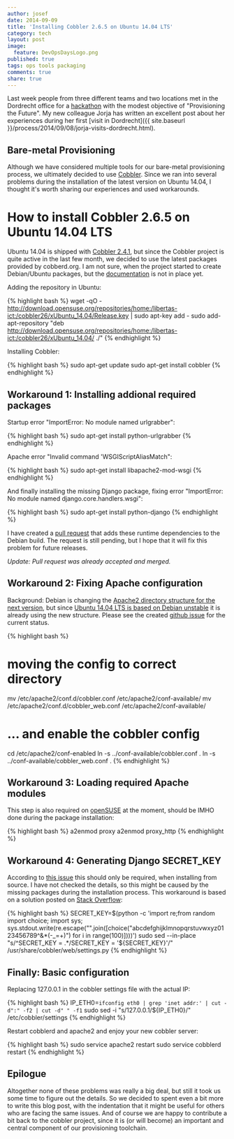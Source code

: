 ```yaml
---
author: josef
date: 2014-09-09
title: 'Installing Cobbler 2.6.5 on Ubuntu 14.04 LTS'
category: tech
layout: post
image: 
  feature: DevOpsDaysLogo.png
published: true
tags: ops tools packaging
comments: true
share: true
---
```


Last week people from three different teams and two locations met in the Dordrecht office for a [hackathon](http://en.wikipedia.org/wiki/Hackathon) with the modest objective of "Provisioning the Future".
My new colleague Jorja has written an excellent post about her experiences during her first [visit in Dordrecht]({{ site.baseurl }}/process/2014/09/08/jorja-visits-dordrecht.html).

Bare-metal Provisioning
-----------------------

Although we have considered multiple tools for our bare-metal provisioning process, we ultimately decided to use [Cobbler](http://www.cobblerd.org/).
Since we ran into several problems during the installation of the latest version on Ubuntu 14.04, I thought it's worth sharing our experiences and used workarounds.

How to install Cobbler 2.6.5 on Ubuntu 14.04 LTS
=====================================

Ubuntu 14.04 is shipped with [Cobbler 2.4.1](http://www.cobblerd.org/posts/2014/02/03/cobbler_2.4.1_released.html), but since the Cobbler project is quite active in the last few month, we decided to use the latest packages provided by cobberd.org.
I am not sure, when the project started to create Debian/Ubuntu packages, but the [documentation]("http://www.cobblerd.org/manuals/2.6.0/2/2/4_-_Debian_and_Ubuntu.html") is not in place yet.

Adding the repository in Ubuntu:

{% highlight bash %}
wget -qO - http://download.opensuse.org/repositories/home:/libertas-ict:/cobbler26/xUbuntu_14.04/Release.key | sudo apt-key add -
sudo add-apt-repository "deb http://download.opensuse.org/repositories/home:/libertas-ict:/cobbler26/xUbuntu_14.04/ ./"
{% endhighlight %}


Installing Cobbler:

{% highlight bash %}
sudo apt-get update
sudo apt-get install cobbler
{% endhighlight %}

Workaround 1: Installing addional required packages
-----------------------------------------------

Startup error "ImportError: No module named urlgrabber":

{% highlight bash %}
sudo apt-get install python-urlgrabber
{% endhighlight %}

Apache error "Invalid command 'WSGIScriptAliasMatch": 

{% highlight bash %}
sudo apt-get install libapache2-mod-wsgi
{% endhighlight %}

And finally installing the missing Django package, fixing error "ImportError: No module named django.core.handlers.wsgi":

{% highlight bash %}
sudo apt-get install python-django
{% endhighlight %}

I have created a [pull request](https://github.com/cobbler/cobbler/pull/1207) that adds these runtime dependencies to the Debian build. The request is still pending, but I hope that it will fix this problem for future releases.

*Update: Pull request was already accepted and merged.*

Workaround 2: Fixing Apache configuration
------------------------------------

Background: Debian is changing the [Apache2 directory structure for the next version](https://wiki.debian.org/Apache/PackagingFor24), but since [Ubuntu 14.04 LTS is based on Debian unstable](https://wiki.ubuntu.com/LTS) it is already using the new structure. Please see the created [github issue](https://github.com/cobbler/cobbler/issues/1208) for the current status.

{% highlight bash %}
# moving the config to correct directory 
mv /etc/apache2/conf.d/cobbler.conf /etc/apache2/conf-available/
mv /etc/apache2/conf.d/cobbler_web.conf /etc/apache2/conf-available/
# ... and enable the cobbler config
cd /etc/apache2/conf-enabled
ln -s ../conf-available/cobbler.conf .
ln -s ../conf-available/cobbler_web.conf .
{% endhighlight %}

Workaround 3: Loading required Apache modules
----------------------------------------------

This step is also required on [openSUSE](http://www.cobblerd.org/manuals/2.6.0/2/2/3_-_openSUSE.html) at the moment, should be IMHO done during the package installation:

{% highlight bash %}
a2enmod proxy
a2enmod proxy_http
{% endhighlight %}

Workaround 4: Generating Django SECRET_KEY
------------------------------------------
According to [this issue]("https://github.com/cobbler/cobbler/issues/546") this should only be required, when installing from source. I have not checked the details, so this might be caused by the missing packages during the installation process.
This workaround is based on a solution posted on [Stack Overflow](http://stackoverflow.com/questions/15782837/sed-to-replace-secret-key-in-django-settings-file-introduces-garbage):

{% highlight bash %}
SECRET_KEY=$(python -c 'import re;from random import choice; import sys; sys.stdout.write(re.escape("".join([choice("abcdefghijklmnopqrstuvwxyz0123456789^&*(-_=+)") for i in range(100)])))')
sudo sed --in-place "s/^SECRET_KEY = .*/SECRET_KEY = '${SECRET_KEY}'/" /usr/share/cobbler/web/settings.py
{% endhighlight %}

Finally: Basic configuration
-------------------

Replacing 127.0.0.1 in the cobbler settings file with the actual IP:

{% highlight bash %}
IP_ETH0=`ifconfig eth0 | grep 'inet addr:' | cut -d":" -f2 | cut -d" " -f1`
sudo sed -i "s/127\.0\.0\.1/${IP_ETH0}/" /etc/cobbler/settings
{% endhighlight %}

Restart cobblerd and apache2 and enjoy your new cobbler server:

{% highlight bash %}
sudo service apache2 restart
sudo service cobblerd restart
{% endhighlight %}

Epilogue
--------

Altogether none of these problems was really a big deal, but still it took us some time to figure out the details.
So we decided to spent even a bit more to write this blog post, with the indentation that it might be useful for others who are facing the same issues. And of course we are happy to contribute a bit back to the cobbler project, since it is (or will become) an important and central component of our provisioning toolchain.
